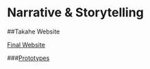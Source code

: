 # Narrative & Storytelling

##Takahe Website

[Final Website](http://ingahampton.github.io/Narrative-and-Storytelling/bird-story.html)

###[Prototypes](http://ingahampton.github.io/Narrative-and-Storytelling/prototypes.html)

